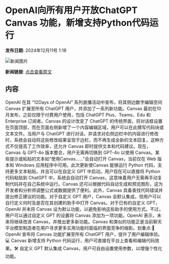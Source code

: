 # OpenAI向所有用户开放ChatGPT Canvas 功能，新增支持Python代码运行

**发布日期**: 2024年12月11号 1:18

![新闻图片](https://upload.chinaz.com/2024/1211/6386950521020388684973451.png)

**新闻链接**: [点击查看原文](https://www.aibase.com/zh/news/13845)

## 内容

OpenAI 在其 “12Days of OpenAI” 系列直播活动中宣布，将其侧边数字编辑空间 Canvas 扩展至所有 ChatGPT 用户，并添加了一系列新功能。Canvas 最初在10月发布，之前仅限于付费用户使用，包括 ChatGPT Plus、Teams、Edu 和 Enterprise 订阅者。Canvas 的设计改变了 ChatGPT 的传统界面，将对话框设置在页面顶部，而在页面右侧新增了一个内容编辑区域，用户可以在此撰写代码块或文本文件。当用户与 ChatGPT 进行对话，并请求对右侧边栏中的内容进行修改时，系统会自动将这些修改结果呈现于边栏，而不再生成全新的文本回复。这种方式不仅提高了工作效率，还允许 Canvas 即时提供文本和代码建议。现在，Canvas 与 GPT-4o 版本整合，用户无需再切换到 GPT-4o 以使用 Canvas。某些提示或粘贴的文本如“使用Canvas……”会自动打开 Canvas，当前仅在 Web 版本和 Windows 应用程序中可用。此次更新使Canvas 能够运行 Python 代码，支持更多文本粘贴，并且可以在自定义 GPT 中启动。用户现在可以直接将 Python 代码粘贴到 ChatGPT 中，系统会自动打开 Canvas，这意味着用户无需再手动复制代码并在自己系统中运行。Canvas 还可以根据代码自动生成和预览图形，这为开发者和分析师调整公式或数据提供了便利。此外，Canvas 具备查找代码错误并提出修正建议的功能。对于自定义 GPT 用户，Canvas 会默认集成，但用户可以自行定义何时及是否在其创建的助手中打开 Canvas。对于已有的自定义 GPT，OpenAI 并未将 Canvas 设为默认功能，以避免影响这些助手的使用方式。不过，用户可以通过自定义 GPT 的设置将 Canvas 添加为一项功能。OpenAI 表示，未来将继续改进 Canvas，并推出更多新功能。Canvas 和类似的功能正是当前聊天平台模型制造者在用户寻求更多实用功能时面临的界面竞争的缩影。划重点:🌟 OpenAI 宣布将 Canvas 功能扩展至所有 ChatGPT 用户，提升了用户编辑体验。💻 Canvas 新增支持 Python 代码运行，用户可直接在平台上查看和编辑代码效果。🛠️ 自定义 GPT 默认集成 Canvas，用户可自由设置使用参数，以增强个性化功能。
